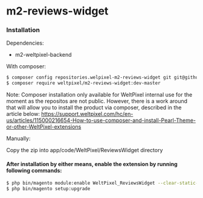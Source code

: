 # m2-reviews-widget

### Installation

Dependencies:
 - m2-weltpixel-backend

With composer:

```sh
$ composer config repositories.welpixel-m2-reviews-widget git git@github.com:Weltpixel/m2-reviews-widget.git
$ composer require weltpixel/m2-reviews-widget:dev-master
```
Note: Composer installation only available for WeltPixel internal use for the moment as the repositos are not public. However, there is a work around that will allow you to install the product via composer, described in the article below: https://support.weltpixel.com/hc/en-us/articles/115000216654-How-to-use-composer-and-install-Pearl-Theme-or-other-WeltPixel-extensions

Manually:

Copy the zip into app/code/WeltPixel/ReviewsWidget directory


#### After installation by either means, enable the extension by running following commands:

```sh
$ php bin/magento module:enable WeltPixel_ReviewsWidget --clear-static-content
$ php bin/magento setup:upgrade
```
